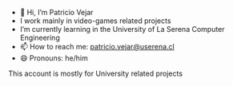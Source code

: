 - 👋 Hi, I’m Patricio Vejar
- I work mainly in video-games related projects
- I’m currently learning in the University of La Serena Computer Engineering
- 📫 How to reach me: patricio.vejar@userena.cl
- 😄 Pronouns: he/him

This account is mostly for University related projects 

<!---
PatriciAstrado/PatriciAstrado is a ✨ special ✨ repository because its `README.md` (this file) appears on your GitHub profile.
You can click the Preview link to take a look at your changes.
--->

